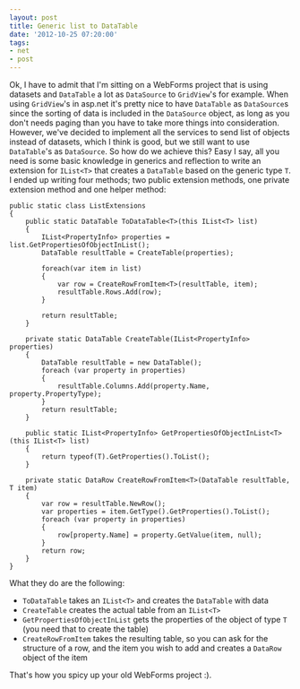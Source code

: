 ```yaml
---
layout: post
title: Generic list to DataTable
date: '2012-10-25 07:20:00'
tags:
- net
- post
---
```


Ok, I have to admit that I'm sitting on a WebForms project that is using datasets and `DataTable` a lot as `DataSource` to `GridView`'s for example. When using `GridView`'s in asp.net it's pretty nice to have `DataTable` as `DataSource`s since the sorting of data is included in the `DataSource` object, as long as you don't needs paging than you have to take more things into consideration. However, we've decided to implement all the services to send list of objects instead of datasets, which I think is good, but we still want to use `DataTable`'s as `DataSource`. So how do we achieve this? Easy I say, all you need is some basic knowledge in generics and reflection to write an extension for `IList<T>` that creates a `DataTable` based on the generic type `T`. I ended up writing four methods; two public extension methods, one private extension method and one helper method:

    public static class ListExtensions
    {
        public static DataTable ToDataTable<T>(this IList<T> list)
        {
            IList<PropertyInfo> properties = list.GetPropertiesOfObjectInList();
            DataTable resultTable = CreateTable(properties);

            foreach(var item in list)
            {
                var row = CreateRowFromItem<T>(resultTable, item);
                resultTable.Rows.Add(row);
            }

            return resultTable;
        }

        private static DataTable CreateTable(IList<PropertyInfo> properties)
        {
            DataTable resultTable = new DataTable();
            foreach (var property in properties)
            {
                resultTable.Columns.Add(property.Name, property.PropertyType);
            }
            return resultTable;
        }

        public static IList<PropertyInfo> GetPropertiesOfObjectInList<T>(this IList<T> list)
        {
            return typeof(T).GetProperties().ToList();
        }

        private static DataRow CreateRowFromItem<T>(DataTable resultTable, T item)
        {
            var row = resultTable.NewRow();
            var properties = item.GetType().GetProperties().ToList();
            foreach (var property in properties)
            {
                row[property.Name] = property.GetValue(item, null);
            }
            return row;
        }
    }

What they do are the following:

* `ToDataTable` takes an `IList<T>` and creates the `DataTable` with data
* `CreateTable` creates the actual table from an `IList<T>`
* `GetPropertiesOfObjectInList` gets the properties of the object of type `T` (you need that to create the table)
* `CreateRowFromItem` takes the resulting table, so you can ask for the structure of a row, and the item you wish to add and creates a `DataRow` object of the item

That's how you spicy up your old WebForms project :). 